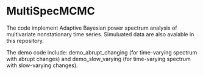 # MultiSpecMCMC
The code implement Adaptive Bayesian power spectrum analysis of multivariate nonstationary time series. Simuluated data are also avaiable in this repository.

The demo code include: demo_abrupt_changing (for time-varying spectrum with abrupt changes) and demo_slow_varying (for time-varying spectrum with slow-varying changes).


